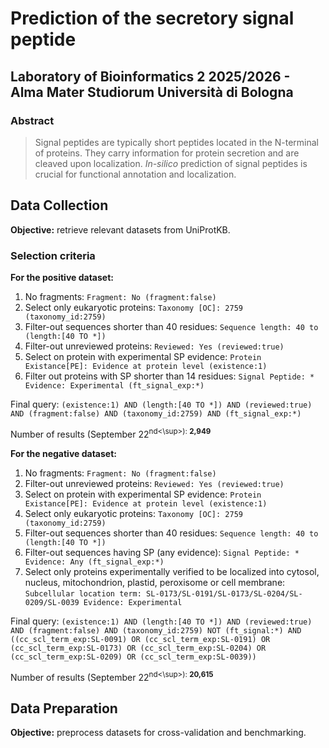 # Prediction of the secretory signal peptide
## Laboratory of Bioinformatics 2 2025/2026 -  Alma Mater Studiorum Università di Bologna

### Abstract
> Signal peptides are typically short peptides located in the N-terminal of proteins. They carry information for protein secretion and are cleaved upon localization.
> *In-silico* prediction of signal peptides is crucial for functional annotation and localization.

## Data Collection
**Objective:** retrieve relevant datasets from UniProtKB.

### Selection criteria

**For the positive dataset:**
  1. No fragments: `Fragment: No (fragment:false)`
  2. Select only eukaryotic proteins: `Taxonomy [OC]: 2759 (taxonomy_id:2759)`
  3. Filter-out sequences shorter than 40 residues: `Sequence length: 40 to (length:[40 TO *])`
  4. Filter-out unreviewed proteins: `Reviewed: Yes (reviewed:true)`
  5. Select on protein with experimental SP evidence: `Protein Existance[PE]: Evidence at protein level (existence:1)`
  6. Filter out proteins with SP shorter than 14 residues: `Signal Peptide: * Evidence: Experimental (ft_signal_exp:*)`

  Final query: `(existence:1) AND (length:[40 TO *]) AND (reviewed:true) AND (fragment:false) AND (taxonomy_id:2759) AND (ft_signal_exp:*)`

  Number of results (September 22<sup>nd<\sup>): **2,949**

**For the negative dataset:**
  1. No fragments: `Fragment: No (fragment:false)`
  2. Filter-out unreviewed proteins: `Reviewed: Yes (reviewed:true)`
  3. Select on protein with experimental SP evidence: `Protein Existance[PE]: Evidence at protein level (existence:1)`
  4. Select only eukaryotic proteins: `Taxonomy [OC]: 2759 (taxonomy_id:2759)`
  5. Filter-out sequences shorter than 40 residues: `Sequence length: 40 to (length:[40 TO *])`
  6. Filter-out sequences having SP (any evidence): `Signal Peptide: * Evidence: Any (ft_signal_exp:*)`
  7. Select only proteins experimentally verified to be localized into cytosol, nucleus, mitochondrion, plastid, peroxisome or cell membrane: `Subcellular location term: SL-0173/SL-0191/SL-0173/SL-0204/SL-0209/SL-0039 Evidence: Experimental`

  Final query: `(existence:1) AND (length:[40 TO *]) AND (reviewed:true) AND (fragment:false) AND (taxonomy_id:2759) NOT (ft_signal:*) AND ((cc_scl_term_exp:SL-0091) OR (cc_scl_term_exp:SL-0191) OR (cc_scl_term_exp:SL-0173) OR (cc_scl_term_exp:SL-0204) OR (cc_scl_term_exp:SL-0209) OR (cc_scl_term_exp:SL-0039))`

  Number of results (September 22<sup>nd<\sup>): **20,615**

###
  
## Data Preparation
**Objective:** preprocess datasets for cross-validation and benchmarking.
